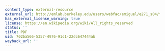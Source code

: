 ```yaml
---
content_type: external-resource
external_url: http://emlab.berkeley.edu/users/webfac/emiguel/e271_s04/friedman.pdf
has_external_license_warning: true
license: https://en.wikipedia.org/wiki/All_rights_reserved
status: ''
title: PDF
uid: 702ba566-5357-4976-91c1-22dc647444ab
wayback_url: ''
---
```

